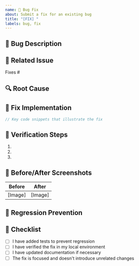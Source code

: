 ```yaml
---
name: 🐛 Bug Fix
about: Submit a fix for an existing bug
title: "[FIX] "
labels: bug, fix
---
```


## 🐛 Bug Description

<!-- Describe the bug you've fixed -->

## 🔗 Related Issue

<!-- Link to the bug report issue -->
Fixes #

## 🔍 Root Cause

<!-- What was causing the bug? -->

## 🧰 Fix Implementation

<!-- Describe your approach to fixing the bug -->

```typescript
// Key code snippets that illustrate the fix
```

## 🧪 Verification Steps

<!-- How can reviewers verify that your fix works? -->

1. 
2. 
3. 

## 📱 Before/After Screenshots

<!-- If applicable, add before/after screenshots -->

| Before | After |
|--------|-------|
| [Image] | [Image] |

## 🧠 Regression Prevention

<!-- How does this fix prevent similar bugs in the future? -->

## 📝 Checklist

- [ ] I have added tests to prevent regression
- [ ] I have verified the fix in my local environment
- [ ] I have updated documentation if necessary
- [ ] The fix is focused and doesn't introduce unrelated changes 